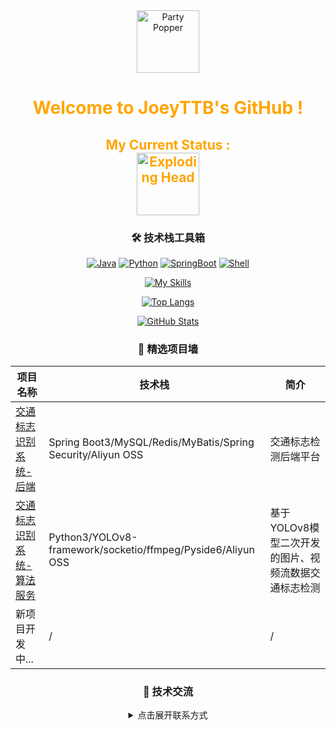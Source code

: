 <div align="center">
  
<img src="https://raw.githubusercontent.com/Tarikul-Islam-Anik/Animated-Fluent-Emojis/master/Emojis/Activities/Party%20Popper.png" alt="Party Popper" width="100" height="100" />

<h1 style="color: #FFA500;">Welcome to JoeyTTB's GitHub !</h1>

<h2 style="color: #FFA500;">
  My Current Status :<br>
  <img src="https://raw.githubusercontent.com/Tarikul-Islam-Anik/Animated-Fluent-Emojis/master/Emojis/Smilies/Exploding%20Head.png" alt="Exploding Head" width="100" height="100" />
</h2>

### 🛠️ 技术栈工具箱
[![Java](https://img.shields.io/badge/Java-17-FF9800?logo=openjdk)](https://dev.java)
[![Python](https://img.shields.io/badge/Python-3.11-3776AB?logo=python)](https://www.python.org)
[![SpringBoot](https://img.shields.io/badge/SpringBoot-3.1.5-6DB33F?logo=spring)](https://spring.io)
[![Shell](https://img.shields.io/badge/Shell-Bash-4EAA25?logo=gnu-bash)](https://www.gnu.org/software/bash/)

[![My Skills](https://skillicons.dev/icons?i=java,idea,spring,py,linux,git,redis,mysql,postman,bash,powershell,elasticsearch,kafka,rabbitmq,stackoverflow,c,vscode,pycharm,anaconda,docker,vim&theme=dark&perline=7)](https://skillicons.dev)

[![Top Langs](https://github-readme-stats.vercel.app/api/top-langs/?username=JoeyTTB&layout=compact&theme=dracula&hide=html,css)](https://github.com/anuraghazra/github-readme-stats)

[![GitHub Stats](https://github-readme-stats.vercel.app/api?username=JoeyTTB&show_icons=true&theme=gruvbox&rank_icon=github&include_all_commits=true)](https://github.com/anuraghazra/github-readme-stats)

### 🚀 精选项目墙
| 项目名称 | 技术栈 | 简介 | 
|---------|--------|------|
| [交通标志识别系统-后端](https://github.com/JoeyTTB/YOLOV8-TSDRS-backend) | Spring Boot3/MySQL/Redis/MyBatis/Spring Security/Aliyun OSS | 交通标志检测后端平台 | 
| [交通标志识别系统-算法服务](https://github.com/JoeyTTB/YOLOV8-TSDRS-flask) | Python3/YOLOv8-framework/socketio/ffmpeg/Pyside6/Aliyun OSS | 基于YOLOv8模型二次开发的图片、视频流数据交通标志检测 |
| 新项目开发中... | / | / |

### 🤝 技术交流
<details>
<summary>点击展开联系方式</summary>

- 📧 QQEmail：714559380@qq.com
- 📧 GoogleEmail：zhuangshijun233@gmail.com
</details>

